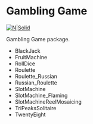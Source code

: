 # Gambling Game

[![N|Solid](https://i.imgur.com/P01wSiP.jpg)](https://github.com/CMingTseng/GamblingGame)

Gambling Game package.

  - BlackJack
  - FruitMachine
  - RollDice
  - Roulette
  - Roulette_Russian
  - Russian_Roulette
  - SlotMachine
  - SlotMachine_Flaming
  - SlotMachineReelMosaicing
  - TriPeaksSolitaire
  - TwentyEight
 
